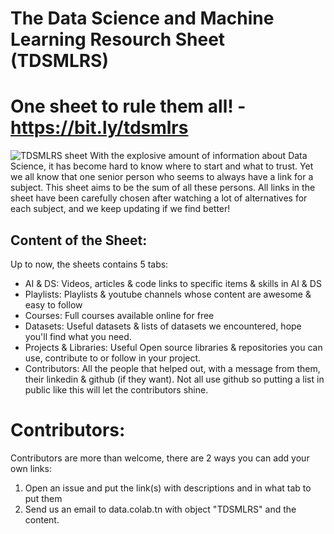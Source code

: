 # The Data Science and Machine Learning Resourch Sheet (TDSMLRS)
# One sheet to rule them all! - https://bit.ly/tdsmlrs
![TDSMLRS sheet](https://i.imgur.com/dUUEsbf.png)
With the explosive amount of information about Data Science, it has become hard to know where to start and what to trust.
Yet we all know that one senior person who seems to always have a link for a subject. This sheet aims to be the sum of all these persons.
All links in the sheet have been carefully chosen after watching a lot of alternatives for each subject, and we keep updating if we find better!

## Content of the Sheet: 
Up to now, the sheets contains 5 tabs:
* AI & DS: Videos, articles & code links to specific items & skills in AI & DS
* Playlists: Playlists & youtube channels whose content are awesome & easy to follow
* Courses: Full courses available online for free
* Datasets: Useful datasets & lists of datasets we encountered, hope you'll find what you need.
* Projects & Libraries: Useful Open source libraries & repositories you can use, contribute to or follow in your project.
* Contributors: All the people that helped out, with a message from them, their linkedin & github (if they want). Not all use github so putting a list in public like this will let the contributors shine.

# Contributors:
Contributors are more than welcome, there are 2 ways you can add your own links:
1. Open an issue and put the link(s) with descriptions and in what tab to put them 
2. Send us an email to data.colab.tn with object "TDSMLRS" and the content.	
